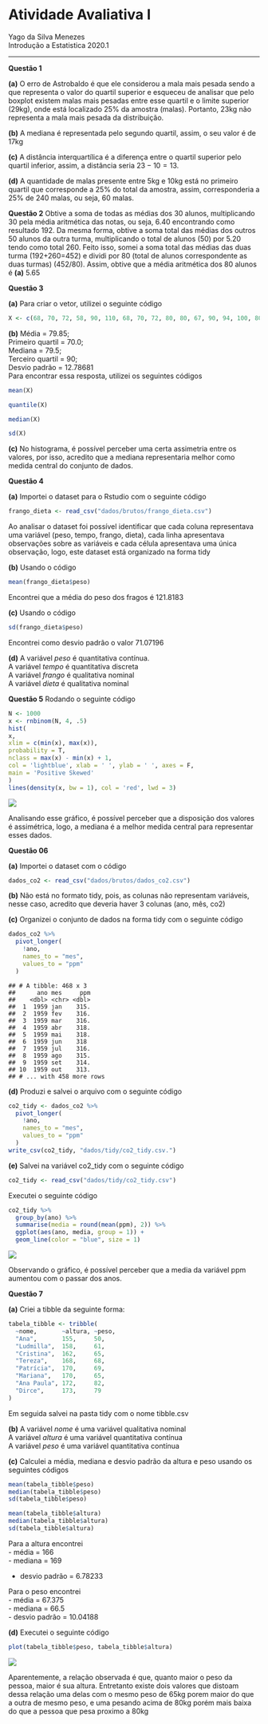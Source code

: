 Atividade Avaliativa I
================
Yago da Silva Menezes </br>
Introdução a Estatistica 2020.1

------------------------------------------------------------------------

**Questão 1**

**(a)** O erro de Astrobaldo é que ele considerou a mala mais pesada
sendo a que representa o valor do quartil superior e esqueceu de
analisar que pelo boxplot existem malas mais pesadas entre esse quartil
e o limite superior (29kg), onde está localizado 25% da amostra (malas).
Portanto, 23kg não representa a mala mais pesada da distribuição.

**(b)** A mediana é representada pelo segundo quartil, assim, o seu
valor é de 17kg

**(c)** A distância interquartílica é a diferença entre o quartil
superior pelo quartil inferior, assim, a distância seria 23 − 10 = 13.

**(d)** A quantidade de malas presente entre 5kg e 10kg está no primeiro
quartil que corresponde a 25% do total da amostra, assim, corresponderia
a 25% de 240 malas, ou seja, 60 malas.

**Questão 2** Obtive a soma de todas as médias dos 30 alunos,
multiplicando 30 pela média aritmética das notas, ou seja, 6.40
encontrando como resultado 192. Da mesma forma, obtive a soma total das
médias dos outros 50 alunos da outra turma, multiplicando o total de
alunos (50) por 5.20 tendo como total 260. Feito isso, somei a soma
total das médias das duas turma (192+260=452) e dividi por 80 (total de
alunos correspondente as duas turmas) (452/80). Assim, obtive que a
média aritmética dos 80 alunos é **(a)** 5.65

**Questão 3**

**(a)** Para criar o vetor, utilizei o seguinte código

``` r
X <- c(68, 70, 72, 58, 90, 110, 68, 70, 72, 80, 80, 67, 90, 94, 100, 80, 75, 79, 84, 90)
```

**(b)** Média = 79.85; </br> Primeiro quartil = 70.0; </br> Mediana =
79.5; </br> Terceiro quartil = 90; </br> Desvio padrão = 12.78681 </br>
Para encontrar essa resposta, utilizei os seguintes códigos

``` r
mean(X)

quantile(X)

median(X)

sd(X)
```

**(c)** No histograma, é possível perceber uma certa assimetria entre os
valores, por isso, acredito que a mediana representaria melhor como
medida central do conjunto de dados.

**Questão 4**

**(a)** Importei o dataset para o Rstudio com o seguinte código

``` r
frango_dieta <- read_csv("dados/brutos/frango_dieta.csv")
```

Ao analisar o dataset foi possível identificar que cada coluna
representava uma variável (peso, tempo, frango, dieta), cada linha
apresentava observações sobre as variáveis e cada célula apresentava uma
única observação, logo, este dataset está organizado na forma tidy

**(b)** Usando o código

``` r
mean(frango_dieta$peso)
```

Encontrei que a média do peso dos fragos é 121.8183

**(c)** Usando o código

``` r
sd(frango_dieta$peso)
```

Encontrei como desvio padrão o valor 71.07196

**(d)** A variável *peso* é quantitativa contínua.</br> A variável
*tempo* é quantitativa discreta </br> A variável *frango* é qualitativa
nominal </br> A variável *dieta* é qualitativa nominal

**Questão 5** Rodando o seguinte código

``` r
N <- 1000
x <- rnbinom(N, 4, .5)
hist(
x,
xlim = c(min(x), max(x)),
probability = T,
nclass = max(x) - min(x) + 1,
col = 'lightblue', xlab = ' ', ylab = ' ', axes = F,
main = 'Positive Skewed'
)
lines(density(x, bw = 1), col = 'red', lwd = 3)
```

![](readme_files/figure-gfm/unnamed-chunk-6-1.png)<!-- -->

Analisando esse gráfico, é possível perceber que a disposição dos
valores é assimétrica, logo, a mediana é a melhor medida central para
representar esses dados.

**Questão 06**

**(a)** Importei o dataset com o código

``` r
dados_co2 <- read_csv("dados/brutos/dados_co2.csv")
```

**(b)** Não está no formato tidy, pois, as colunas não representam
variáveis, nesse caso, acredito que deveria haver 3 colunas (ano, mês,
co2)

**(c)** Organizei o conjunto de dados na forma tidy com o seguinte
código

``` r
dados_co2 %>%                
  pivot_longer(
    !ano,              
    names_to = "mes",    
    values_to = "ppm"  
  )
```

    ## # A tibble: 468 x 3
    ##      ano mes     ppm
    ##    <dbl> <chr> <dbl>
    ##  1  1959 jan    315.
    ##  2  1959 fev    316.
    ##  3  1959 mar    316.
    ##  4  1959 abr    318.
    ##  5  1959 mai    318.
    ##  6  1959 jun    318 
    ##  7  1959 jul    316.
    ##  8  1959 ago    315.
    ##  9  1959 set    314.
    ## 10  1959 out    313.
    ## # ... with 458 more rows

**(d)** Produzi e salvei o arquivo com o seguinte código

``` r
co2_tidy <- dados_co2 %>%
  pivot_longer(
    !ano,
    names_to = "mes",
    values_to = "ppm"
  )
write_csv(co2_tidy, "dados/tidy/co2_tidy.csv.")
```

**(e)** Salvei na variável co2\_tidy com o seguinte código

``` r
co2_tidy <- read_csv("dados/tidy/co2_tidy.csv") 
```

Executei o seguinte código

``` r
co2_tidy %>% 
  group_by(ano) %>% 
  summarise(media = round(mean(ppm), 2)) %>% 
  ggplot(aes(ano, media, group = 1)) + 
  geom_line(color = "blue", size = 1)
```

![](readme_files/figure-gfm/unnamed-chunk-11-1.png)<!-- -->

Observando o gráfico, é possível perceber que a media da variável ppm
aumentou com o passar dos anos.

**Questão 7**

**(a)** Criei a tibble da seguinte forma:

``` r
tabela_tibble <- tribble(
  ~nome,       ~altura, ~peso,
  "Ana",       155,     50,
  "Ludmilla",  158,     61,
  "Cristina",  162,     65,
  "Tereza",    168,     68,
  "Patrícia",  170,     69,
  "Mariana",   170,     65,
  "Ana Paula", 172,     82,
  "Dirce",     173,     79
)
```

Em seguida salvei na pasta tidy com o nome tibble.csv

**(b)** A variável *nome* é uma variável qualitativa nominal </br> A
variável *altura* é uma variável quantitativa contínua </br> A variável
*peso* é uma variável quantitativa contínua

**(c)** Calculei a média, mediana e desvio padrão da altura e peso
usando os seguintes códigos

``` r
mean(tabela_tibble$peso)
median(tabela_tibble$peso)
sd(tabela_tibble$peso)

mean(tabela_tibble$altura)
median(tabela_tibble$altura)
sd(tabela_tibble$altura)
```

Para a altura encontrei </br> - média = 166 </br> - mediana = 169 </br>
- desvio padrão = 6.78233

Para o peso encontrei </br> - média = 67.375 </br> - mediana = 66.5
</br> - desvio padrão = 10.04188

**(d)** Executei o seguinte código

``` r
plot(tabela_tibble$peso, tabela_tibble$altura)
```

![](readme_files/figure-gfm/unnamed-chunk-14-1.png)<!-- -->

Aparentemente, a relação observada é que, quanto maior o peso da pessoa,
maior é sua altura. Entretanto existe dois valores que distoam dessa
relação uma delas com o mesmo peso de 65kg porem maior do que a outra de
mesmo peso, e uma pesando acima de 80kg porém mais baixa do que a pessoa
que pesa proximo a 80kg
